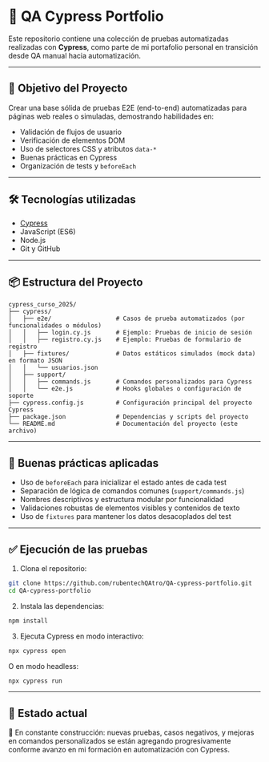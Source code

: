 # 🧪 QA Cypress Portfolio

Este repositorio contiene una colección de pruebas automatizadas realizadas con **Cypress**, como parte de mi portafolio personal en transición desde QA manual hacia automatización.

---

## 🚀 Objetivo del Proyecto

Crear una base sólida de pruebas E2E (end-to-end) automatizadas para páginas web reales o simuladas, demostrando habilidades en:

* Validación de flujos de usuario
* Verificación de elementos DOM
* Uso de selectores CSS y atributos `data-*`
* Buenas prácticas en Cypress
* Organización de tests y `beforeEach`

---

## 🛠️ Tecnologías utilizadas

* [Cypress](https://www.cypress.io/)
* JavaScript (ES6)
* Node.js
* Git y GitHub

---

## 📦 Estructura del Proyecto

```
cypress_curso_2025/
├── cypress/
│   ├── e2e/                  # Casos de prueba automatizados (por funcionalidades o módulos)
│   │   ├── login.cy.js       # Ejemplo: Pruebas de inicio de sesión
│   │   ├── registro.cy.js    # Ejemplo: Pruebas de formulario de registro
│   ├── fixtures/             # Datos estáticos simulados (mock data) en formato JSON
│   │   └── usuarios.json
│   ├── support/
│   │   ├── commands.js       # Comandos personalizados para Cypress
│   │   └── e2e.js            # Hooks globales o configuración de soporte
├── cypress.config.js         # Configuración principal del proyecto Cypress
├── package.json              # Dependencias y scripts del proyecto
└── README.md                 # Documentación del proyecto (este archivo)
```

---

## 🧹 Buenas prácticas aplicadas

* Uso de `beforeEach` para inicializar el estado antes de cada test
* Separación de lógica de comandos comunes (`support/commands.js`)
* Nombres descriptivos y estructura modular por funcionalidad
* Validaciones robustas de elementos visibles y contenidos de texto
* Uso de `fixtures` para mantener los datos desacoplados del test

---

## ✅ Ejecución de las pruebas

1. Clona el repositorio:

```bash
git clone https://github.com/rubentechQAtro/QA-cypress-portfolio.git
cd QA-cypress-portfolio
```

2. Instala las dependencias:

```bash
npm install
```

3. Ejecuta Cypress en modo interactivo:

```bash
npx cypress open
```

O en modo headless:

```bash
npx cypress run
```

---

## 📌 Estado actual

🔧 En constante construcción: nuevas pruebas, casos negativos, y mejoras en comandos personalizados se están agregando progresivamente conforme avanzo en mi formación en automatización con Cypress.
 
